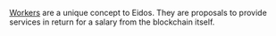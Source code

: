 [Workers](introduction/workers) are a unique concept to Eidos. They are proposals to provide services in return for a salary from the blockchain itself.